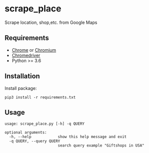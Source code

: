 # scrape_place
Scrape location, shop,etc. from Google Maps

## Requirements
- [Chrome](https://www.google.com/intl/en_us/chrome/) or [Chromium](https://www.chromium.org/getting-involved/download-chromium)
- [Chromedriver](https://chromedriver.chromium.org/)
- Python >= 3.6

## Installation
Install package:
```shell
pip3 install -r requirements.txt
```
## Usage
```
usage: scrape_place.py [-h] -q QUERY

optional arguments:
  -h, --help            show this help message and exit
  -q QUERY, --query QUERY
                        search query example "Giftshops in USA"
```
